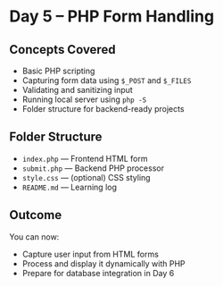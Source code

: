 # Day 5 – PHP Form Handling

## Concepts Covered
- Basic PHP scripting
- Capturing form data using `$_POST` and `$_FILES`
- Validating and sanitizing input
- Running local server using `php -S`
- Folder structure for backend-ready projects

## Folder Structure
- `index.php` — Frontend HTML form
- `submit.php` — Backend PHP processor
- `style.css` — (optional) CSS styling
- `README.md` — Learning log

## Outcome
You can now:
- Capture user input from HTML forms
- Process and display it dynamically with PHP
- Prepare for database integration in Day 6

